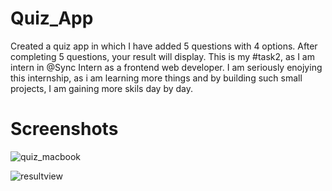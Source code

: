# Quiz_App

Created a quiz app in which I have added 5 questions with 4 options. After completing 5 questions, your result will display.
This is my #task2, as I am intern in @Sync Intern as a frontend web developer. I am seriously enojying this internship, as i am learning more things and by building such small projects, I am gaining more skils day by day.

# Screenshots
![quiz_macbook](https://github.com/Wsf03/Quiz_app/assets/136227424/b9fb1f68-ff50-4eb2-adf7-ddd5d7be203c)

![resultview](https://github.com/Wsf03/Quiz_app/assets/136227424/cdd8d5dd-4461-443d-bda6-28fcaacb509f)

